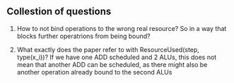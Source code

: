 ## Collestion of questions

1. How to not bind operations to the wrong real resource? So in a way that blocks further operatrions from being bound?

2. What exactly does the paper refer to with ResourceUsed(step, type(x_i))? If we have one ADD scheduled and 2 ALUs, this does not mean that another ADD can be scheduled, as there might also be another operation already bound to the second ALUs
